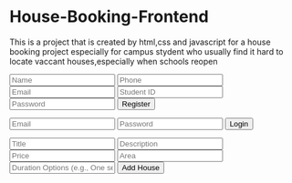 # House-Booking-Frontend
This is a project that is created by html,css and javascript for a house booking project especially for campus stydent who  usually find it hard to locate vaccant houses,especially when schools reopen 
<!-- ================= FRONTEND CODE ================= -->
<!-- register.html -->
<!-- Purpose: Allows student to register -->
<form id="registerForm">
  <input id="name" placeholder="Name" required />
  <input id="phone" placeholder="Phone" required />
  <input id="email" type="email" placeholder="Email" required />
  <input id="studentId" placeholder="Student ID" required />
  <input id="password" type="password" placeholder="Password" required />
  <button type="submit">Register</button>
</form>
<script>
document.getElementById('registerForm').addEventListener('submit', async function(e) {
  e.preventDefault();
  const formData = {
    name: document.getElementById('name').value,
    phone: document.getElementById('phone').value,
    email: document.getElementById('email').value,
    studentId: document.getElementById('studentId').value,
    password: document.getElementById('password').value
  };
  const res = await fetch('http://localhost:5000/api/auth/register', {
    method: 'POST',
    headers: { 'Content-Type': 'application/json' },
    body: JSON.stringify(formData)
  });
  const data = await res.json();
  alert(data.message);
});
</script>

<!-- login.html -->
<!-- Purpose: Allows student to log in -->
<form id="loginForm">
  <input id="email" type="email" placeholder="Email" required />
  <input id="password" type="password" placeholder="Password" required />
  <button type="submit">Login</button>
</form>
<script>
document.getElementById('loginForm').addEventListener('submit', async function(e) {
  e.preventDefault();
  const res = await fetch('http://localhost:5000/api/auth/login', {
    method: 'POST',
    headers: { 'Content-Type': 'application/json' },
    body: JSON.stringify({
      email: document.getElementById('email').value,
      password: document.getElementById('password').value
    })
  });
  const data = await res.json();
  if (data.token) {
    localStorage.setItem('token', data.token);
    window.location.href = 'dashboard.html';
  }
});
</script>

<!-- dashboard.html -->
<!-- Purpose: Show available house listings -->
<div id="housesList"></div>
<script>
const token = localStorage.getItem('token');
fetch('http://localhost:5000/api/houses', {
  headers: { 'Authorization': 'Bearer ' + token }
}).then(res => res.json()).then(houses => {
  houses.forEach(house => {
    const div = document.createElement('div');
    div.innerHTML = `
      <h3>${house.title}</h3>
      <p>${house.description}</p>
      <p>Price: ${house.price}</p>
      <p>Area: ${house.area}</p>
      <button onclick="bookHouse('${house._id}')">Book</button>
    `;
    document.getElementById('housesList').appendChild(div);
  });
});
</script>

<!-- booking.html -->
<!-- Purpose: Handle booking confirmation -->
<script>
function bookHouse(houseId) {
  const token = localStorage.getItem('token');
  const paymentConfirmation = prompt('Paste payment confirmation message (KES 100):');
  fetch('http://localhost:5000/api/bookings/book', {
    method: 'POST',
    headers: {
      'Content-Type': 'application/json',
      'Authorization': 'Bearer ' + token
    },
    body: JSON.stringify({ houseId, paymentConfirmation })
  })
  .then(res => res.json())
  .then(data => alert(data.message));
}
</script>

<!-- notifications.html -->
<!-- Purpose: Display vacancy notifications -->
<div id="notificationsList"></div>
<script>
fetch('http://localhost:5000/api/notifications/student', {
  headers: { 'Authorization': 'Bearer ' + localStorage.getItem('token') }
})
.then(res => res.json())
.then(notes => {
  notes.forEach(note => {
    const div = document.createElement('div');
    div.innerHTML = `<strong>${note.area}</strong>: ${note.message}`;
    document.getElementById('notificationsList').appendChild(div);
  });
});
</script>

<!-- admin.html -->
<!-- Purpose: Admin can post house listings -->
<form id="houseForm">
  <input id="title" placeholder="Title" required />
  <input id="description" placeholder="Description" required />
  <input id="price" type="number" placeholder="Price" required />
  <input id="area" placeholder="Area" required />
  <input id="durationOptions" placeholder="Duration Options (e.g., One semester,Two semesters)" required />
  <button type="submit">Add House</button>
</form>
<script>
document.getElementById('houseForm').addEventListener('submit', async function(e) {
  e.preventDefault();
  const token = localStorage.getItem('token');
  const formData = {
    title: document.getElementById('title').value,
    description: document.getElementById('description').value,
    price: document.getElementById('price').value,
    area: document.getElementById('area').value,
    durationOptions: document.getElementById('durationOptions').value.split(',')
  };
  const res = await fetch('http://localhost:5000/api/admin/add-house', {
    method: 'POST',
    headers: {
      'Content-Type': 'application/json',
      'Authorization': 'Bearer ' + token
    },
    body: JSON.stringify(formData)
  });
  const data = await res.json();
  alert(data.message);
});
</script>


